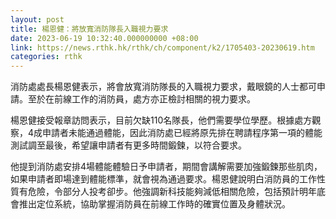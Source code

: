 ```yaml
---
layout: post
title: 楊恩健：將放寬消防隊長入職視力要求
date: 2023-06-19 10:32:40.000000000 +08:00
link: https://news.rthk.hk/rthk/ch/component/k2/1705403-20230619.htm
categories: rthk
---
```


消防處處長楊恩健表示，將會放寬消防隊長的入職視力要求，戴眼鏡的人士都可申請。至於在前線工作的消防員，處方亦正檢討相關的視力要求。

楊恩健接受報章訪問表示，目前欠缺110名隊長，他們需要學位學歷。根據處方觀察，4成申請者未能通過體能，因此消防處已經將原先排在聘請程序第一項的體能測試調至最後，希望讓申請者有更多時間鍛鍊，以符合要求。

他提到消防處安排4場體能體驗日予申請者，期間會講解需要加強鍛鍊那些肌肉，如果申請者即場達到體能標準，就會視為通過要求。楊恩健說明白消防員的工作性質有危險，令部分人投考卻步。他強調新科技能夠減低相關危險，包括預計明年底會推出定位系統，協助掌握消防員在前線工作時的確實位置及身體狀況。
